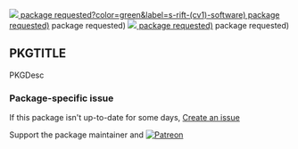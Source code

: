 [![](https://img.shields.io/chocolatey/v/s-rift-(cv1)-software) package requested?color=green&label=s-rift-(cv1)-software) package requested)](https://chocolatey.org/packages/s-rift-(cv1)-software) package requested) [![](https://img.shields.io/chocolatey/dt/s-rift-(cv1)-software) package requested)](https://chocolatey.org/packages/s-rift-(cv1)-software) package requested)

## PKGTITLE

PKGDesc

### Package-specific issue
If this package isn't up-to-date for some days, [Create an issue](https://github.com/tunisiano187/Chocolatey-packages/issues/new/choose)

Support the package maintainer and [![Patreon](https://cdn.jsdelivr.net/gh/tunisiano187/Chocolatey-packages@d15c4e19c709e7148588d4523ffc6dd3cd3c7e5e/icons/patreon.png)](https://www.patreon.com/tunisiano)
